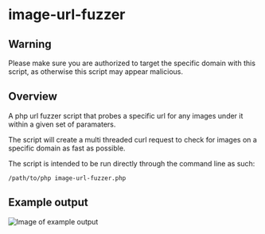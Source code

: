 # image-url-fuzzer

## Warning

Please make sure you are authorized to target the specific domain with this script, as otherwise this script may appear malicious.

## Overview
A php url fuzzer script that probes a specific url for any images under it within a given set of paramaters.

The script will create a multi threaded curl request to check for images on a specific domain as fast as possible.

The script is intended to be run directly through the command line as such:

`/path/to/php image-url-fuzzer.php`

## Example output

![Image of example output](https://i.imgur.com/6fgU2fR.png)

